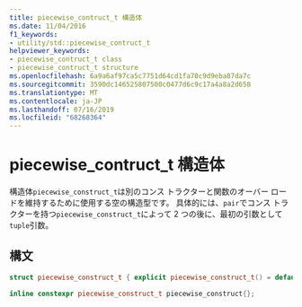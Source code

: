 ```yaml
---
title: piecewise_contruct_t 構造体
ms.date: 11/04/2016
f1_keywords:
- utility/std::piecewise_contruct_t
helpviewer_keywords:
- piecewise_contruct_t class
- piecewise_contruct_t structure
ms.openlocfilehash: 6a9a6af97ca5c7751d64cd1fa70c9d9eba87da7c
ms.sourcegitcommit: 3590dc146525807500c0477d6c9c17a4a8a2d658
ms.translationtype: MT
ms.contentlocale: ja-JP
ms.lasthandoff: 07/16/2019
ms.locfileid: "68268364"
---
```

# <a name="piecewisecontructt-structure"></a>piecewise_contruct_t 構造体

構造体`piecewise_construct_t`は別のコンス トラクターと関数のオーバー ロードを維持するために使用する空の構造型です。 具体的には、`pair`でコンス トラクターを持つ`piecewise_construct_t`によって 2 つの後に、最初の引数として`tuple`引数。

## <a name="syntax"></a>構文

```cpp
struct piecewise_construct_t { explicit piecewise_construct_t() = default; };

inline constexpr piecewise_construct_t piecewise_construct{};
```
